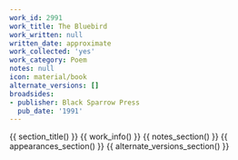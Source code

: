 ```yaml
---
work_id: 2991
work_title: The Bluebird
work_written: null
written_date: approximate
work_collected: 'yes'
work_category: Poem
notes: null
icon: material/book
alternate_versions: []
broadsides:
- publisher: Black Sparrow Press
  pub_date: '1991'
---
```


{{ section_title() }}
{{ work_info() }}
{{ notes_section() }}
{{ appearances_section() }}
{{ alternate_versions_section() }}